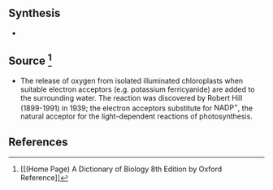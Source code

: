 ## Synthesis
- 
## Source [^1]
- The release of oxygen from isolated illuminated chloroplasts when suitable electron acceptors (e.g. potassium ferricyanide) are added to the surrounding water. The reaction was discovered by Robert Hill (1899-1991) in 1939; the electron acceptors substitute for $\mathrm{NADP}^{+}$, the natural acceptor for the light-dependent reactions of photosynthesis.
## References

[^1]: [[(Home Page) A Dictionary of Biology 8th Edition by Oxford Reference]]